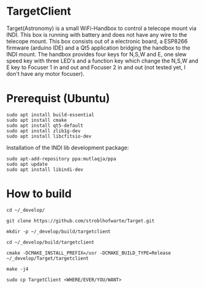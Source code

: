 # TargetClient
Target(Astronomy) is a small WiFi-Handbox to control a telecope mount via INDI. 
This box is running with battery and does not have any wire to the telecope mount. 
This box consists out of a electronic board, a ESP8266 firmware (arduino IDE) and a 
Qt5 application bridging the handbox to the INDI mount. The handbox provides four keys 
for N,S,W and E, one slew speed key with three LED's and a function key which change 
the N,S,W and E key to Focuser 1 in and out and Focuser 2 in and out 
(not tested yet, I don't have any motor focuser).

# Prerequist (Ubuntu)

```
sudo apt install build-essential
sudo apt install cmake
sudo apt install qt5-default
sudo apt install zlib1g-dev
sudo apt install libcfitsio-dev
```
Installation of the INDI lib development package:
```
sudo apt-add-repository ppa:mutlaqja/ppa
sudo apt update
sudo apt install libindi-dev
```

# How to build

```
cd ~/_develop/

git clone https://github.com/stroblhofwarte/Target.git

mkdir -p ~/_develop/build/targetclient

cd ~/_develop/build/targetclient

cmake -DCMAKE_INSTALL_PREFIX=/usr -DCMAKE_BUILD_TYPE=Release ~/_develop/Target/targetclient

make -j4

sudo cp TargetClient <WHERE/EVER/YOU/WANT>
```
